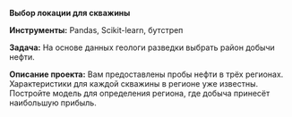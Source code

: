 **Выбор локации для скважины**

**Инструменты:** Pandas, Scikit-learn, бутстреп

**Задача:** На основе данных геологи разведки выбрать район добычи нефти.

**Описание проекта:** 
Вам предоставлены пробы нефти в трёх регионах. Характеристики для каждой скважины в регионе уже известны. Постройте модель для определения региона, где добыча принесёт наибольшую прибыль.
